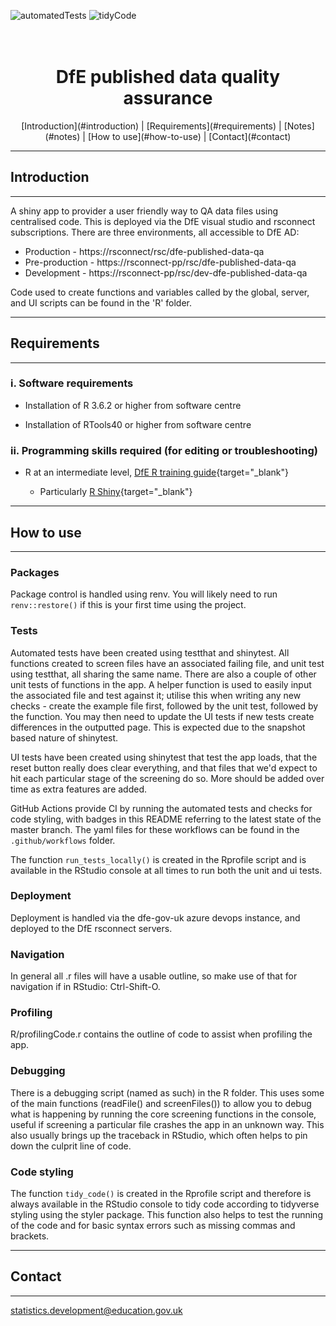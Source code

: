 ![automatedTests](https://github.com/dfe-analytical-services/dfe-published-data-qa-shinyapp/workflows/automatedTests/badge.svg)
![tidyCode](https://github.com/dfe-analytical-services/dfe-published-data-qa-shinyapp/workflows/tidyCode/badge.svg)


<h1 align="center">
  <br>
  DfE published data quality assurance 
  <br>
</h1>

<p align="center">
  [Introduction](#introduction) |
  [Requirements](#requirements) |
  [Notes](#notes) |
  [How to use](#how-to-use) |
  [Contact](#contact) 
</p>

---

## Introduction 

---

A shiny app to provider a user friendly way to QA data files using centralised code. This is deployed via the DfE visual studio and rsconnect subscriptions. There are three environments, all accessible to DfE AD:

- Production - https://rsconnect/rsc/dfe-published-data-qa
- Pre-production - https://rsconnect-pp/rsc/dfe-published-data-qa
- Development - https://rsconnect-pp/rsc/dev-dfe-published-data-qa

Code used to create functions and variables called by the global, server, and UI scripts can be found in the 'R' folder.

---

## Requirements

---

### i. Software requirements 

- Installation of R 3.6.2 or higher from software centre

- Installation of RTools40 or higher from software centre

### ii. Programming skills required (for editing or troubleshooting)

- R at an intermediate level, [DfE R training guide](https://dfe-analytical-services.github.io/r-training-course/){target="_blank"}

  - Particularly [R Shiny](https://shiny.rstudio.com/){target="_blank"}
  
---

## How to use

---

### Packages

Package control is handled using renv. You will likely need to run `renv::restore()` if this is your first time using the project.

### Tests

Automated tests have been created using testthat and shinytest. All functions created to screen files have an associated failing file, and unit test using testthat, all sharing the same name. There are also a couple of other unit tests of functions in the app. A helper function is used to easily input the associated file and test against it; utilise this when writing any new checks - create the example file first, followed by the unit test, followed by the function. You may then need to update the UI tests if new tests create differences in the outputted page. This is expected due to the snapshot based nature of shinytest.

UI tests have been created using shinytest that test the app loads, that the reset button really does clear everything, and that files that we'd expect to hit each particular stage of the screening do so. More should be added over time as extra features are added.

GitHub Actions provide CI by running the automated tests and checks for code styling, with badges in this README referring to the latest state of the master branch. The yaml files for these workflows can be found in the `.github/workflows` folder.

The function `run_tests_locally()` is created in the Rprofile script and is available in the RStudio console at all times to run both the unit and ui tests.

### Deployment

Deployment is handled via the dfe-gov-uk azure devops instance, and deployed to the DfE rsconnect servers.

### Navigation

In general all .r files will have a usable outline, so make use of that for navigation if in RStudio: Ctrl-Shift-O.

### Profiling

R/profilingCode.r contains the outline of code to assist when profiling the app.

### Debugging

There is a debugging script (named as such) in the R folder. This uses some of the main functions (readFile() and screenFiles()) to allow you to debug what is happening by running the core screening functions in the console, useful if screening a particular file crashes the app in an unknown way. This also usually brings up the traceback in RStudio, which often helps to pin down the culprit line of code.

### Code styling

The function `tidy_code()` is created in the Rprofile script and therefore is always available in the RStudio console to tidy code according to tidyverse styling using the styler package. This function also helps to test the running of the code and for basic syntax errors such as missing commas and brackets.

---

## Contact

---

statistics.development@education.gov.uk